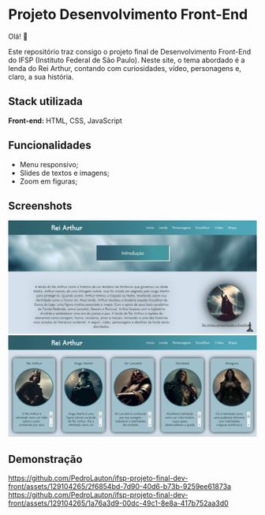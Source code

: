 
# Projeto Desenvolvimento Front-End

Olá! 👋

Este repositório traz consigo o projeto final de Desenvolvimento Front-End do IFSP (Instituto Federal de São Paulo). Neste site, o tema abordado é a lenda do Rei Arthur, contando com curiosidades, vídeo, personagens e, claro, a sua história.


## Stack utilizada

**Front-end:** HTML, CSS, JavaScript


## Funcionalidades

- Menu responsivo;
- Slides de textos e imagens;
- Zoom em figuras;


## Screenshots

<img src="./imagens/captura1.png"/>
<img src="./imagens/captura2.png"/>


## Demonstração


https://github.com/PedroLauton/ifsp-projeto-final-dev-front/assets/129104265/2f6854bd-7d90-40d6-b73b-9259ee61873a
https://github.com/PedroLauton/ifsp-projeto-final-dev-front/assets/129104265/1a76a3d9-00dc-49c1-8e8a-417b752aa3d0
